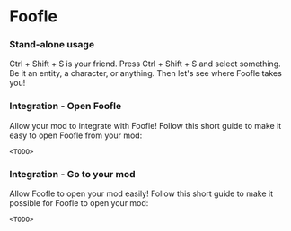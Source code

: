 # Foofle

### Stand-alone usage

Ctrl + Shift + S is your friend. Press Ctrl + Shift + S and select something. Be it an entity, a character, or anything. Then let's see where Foofle takes you!

### Integration - Open Foofle

Allow your mod to integrate with Foofle! Follow this short guide to make it easy to open Foofle from your mod:

```
<TODO>
```

### Integration - Go to your mod

Allow Foofle to open your mod easily! Follow this short guide to make it possible for Foofle to open your mod:

```
<TODO>
```

